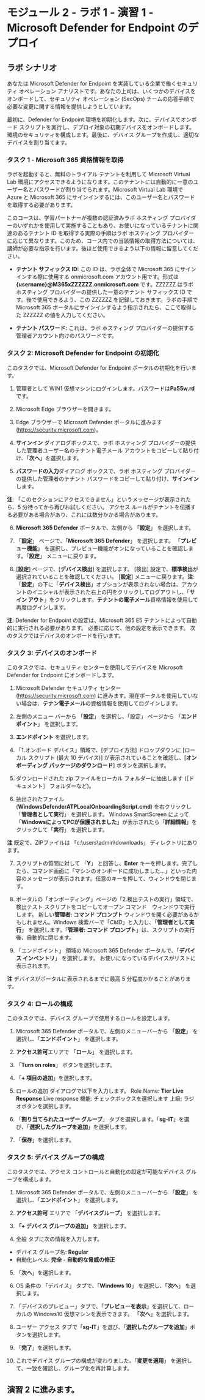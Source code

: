 # モジュール 2 - ラボ 1 - 演習 1 - Microsoft Defender for Endpoint のデプロイ

## ラボ シナリオ

あなたは Microsoft Defender for Endpoint を実装している企業で働くセキュリティ オペレーション アナリストです。あなたの上司は、いくつかのデバイスをオンボードして、セキュリティ オペレーション (SecOps) チームの応答手順で必要な変更に関する情報を提供しようとしています。

最初に、Defender for Endpoint 環境を初期化します。次に、デバイスでオンボード スクリプトを実行し、デプロイ対象の初期デバイスをオンボードします。環境のセキュリティを構成します。最後に、デバイス グループを作成し、適切なデバイスを割り当てます。

### タスク 1 - Microsoft 365 資格情報を取得

ラボを起動すると、無料のトライアル テナントを利用して Microsoft Virtual Lab 環境にアクセスできるようになります。このテナントには自動的に一意のユーザー名とパスワードが割り当てられます。Microsoft Virtual Lab 環境で Azure と Microsoft 365 にサインインするには、このユーザー名とパスワードを取得する必要があります。 

このコースは、学習パートナーが複数の認証済みラボ ホスティング プロバイダーのいずれかを使用して実施することもあり、お使いになっているテナントに関連のあるテナント ID を取得する実際の手順はラボ ホスティング プロバイダーに応じて異なります。このため、コース内での当該情報の取得方法については、講師が必要な指示を行います。後ほど使用できるよう以下の情報に留意してください。

- **テナント サフィックス ID:** この ID は、ラボ全体で Microsoft 365 にサインインする際に使用する onmicrosoft.com アカウント用です。形式は **{username}@M365xZZZZZZ.onmicrosoft.com** です。ZZZZZZ はラボ ホスティング プロバイダーの提供した一意のテナント サフィックス ID です。後で使用できるよう、この ZZZZZZ を記録しておきます。ラボの手順で Microsoft 365 ポータルにサインインするよう指示されたら、ここで取得した ZZZZZZ の値を入力してください。
    
- **テナント パスワード:** これは、ラボ ホスティング プロバイダーの提供する管理者アカウント向けのパスワードです。
	

### タスク 2: Microsoft Defender for Endpoint の初期化

このタスクでは、Microsoft Defender for Endpoint ポータルの初期化を行います。

1. 管理者として WIN1 仮想マシンにログインします。パスワードは**Pa55w.rd** です。  

2. Microsoft Edge ブラウザーを開きます。

3. Edge ブラウザーで Microsoft Defender ポータルに進みます (https://security.microsoft.com)。

4. **サインイン** ダイアログボックスで、ラボ ホスティング プロバイダーの提供した管理者ユーザー名のテナント電子メール アカウントをコピーして貼り付け、「**次へ**」を選択します。

5. **パスワードの入力**ダイアログ ボックスで、ラボ ホスティング プロバイダーの提供した管理者のテナント パスワードをコピーして貼り付け、**サインイン**します。

**注**: 「このセクションにアクセスできません」というメッセージが表示されたら、5 分待ってから再びお試しください。  アクセス ルールがテナントを伝播する必要がある場合があり、これには数分かかる場合があります。  

6. **Microsoft 365 Defender** ポータルで、左側から 「**設定**」 を選択します。

7. 「**設定**」 ページで、「**Microsoft 365 Defender**」 を選択します。  「**プレビュー機能**」 を選択し、プレビュー機能がオンになっていることを確認します。「**設定**」 メニューに戻ります。

8. [**設定**] ページで、[**デバイス検出**] を選択します。  [検出] 設定で、**標準検出**が選択されていることを確認してください。  [**設定**] メニューに戻ります。**注**: 「**設定**」の下に「**デバイス検出**」オプションが表示されない場合は、アカウントのイニシャルが表示された右上の円をクリックしてログアウトし、「**サイン アウト**」をクリックします。**テナントの電子メール**資格情報を使用して再度ログインします。

**注**: Defender for Endpoint の設定は、Microsoft 365 E5 テナントによって自動的に実行される必要があります。  必要に応じて、他の設定を表示できます。  次のタスクではデバイスのオンボードを行います。  

### タスク 3: デバイスのオンボード

このタスクでは、セキュリティ センターを使用してデバイスを Microsoft Defender for Endpoint にオンボードします。

1. Microsoft Defender セキュリティ センター (https://security.microsoft.com) に進みます。現在ポータルを使用していない場合は、**テナン電子メール**の資格情報を使用してログインします。

2. 左側のメニュー バーから 「**設定**」 を選択し、「設定」 ページから 「**エンドポイント**」 を選択します。

3. **エンドポイント** を選択します。

4. 「1.オンボード デバイス」領域で、[デプロイ方法] ドロップダウンに [ローカル スクリプト (最大 10 デバイス)] が表示されていることを確認し、[**オンボーディング パッケージのダウンロード**] ボタンを選択します。

5. ダウンロードされた zip ファイルをローカル フォルダーに抽出します (［ドキュメント］ フォルダーなど)。

6. 抽出されたファイル (**WindowsDefenderATPLocalOnboardingScript.cmd**) を右クリックし「**管理者として実行**」 を選択します。  Windows SmartScreen によって「**WindowsによってPCが保護されました**」が表示されたら「**詳細情報**」をクリックして「**実行**」 を選択します。

**注** 既定で、ZIPファイルは 「c:\users\admin\downloads」 ディレクトリにあります。
    
7. スクリプトの質問に対して 「**Y**」 と回答し、**Enter** キーを押します。完了したら、コマンド画面に「マシンのオンボードに成功しました...」といった内容のメッセージが表示されます。任意のキーを押して、ウィンドウを閉じます。

8. ポータルの「オンボーディング」ページの「2.検出テストの実行」領域で、検出テスト スクリプトをコピーしてオープン コマンド　ウィンドウで実行します。  新しい**管理者: コマンド プロンプト** ウィンドウを開く必要があるかもしれません。Windows 検索バーで「*CMD*」と入力し、「**管理者として実行**」 を選択します。「**管理者: コマンド プロンプト**」は、スクリプトの実行後、自動的に閉じます。

9. 「エンドポイント」 領域の Microsoft 365 Defender ポータルで、「**デバイス インベントリ**」 を選択します。  お使いになっているデバイスがリストに表示されます。

**注** デバイスがポータルに表示されるまでに最高 5 分程度かかることがあります。


### タスク 4: ロールの構成

このタスクでは、デバイス グループで使用するロールを設定します。

1. Microsoft 365 Defender ポータルで、左側のメニューバーから 「**設定**」 を選択し、「**エンドポイント**」 を選択します。 

2. **アクセス許可**エリアで 「**ロール**」 を選択します。

3. 「**Turn on roles**」 ボタンを選択します。

4. 「**+ 項目の追加**」を選択します。

5. ロールの追加 ダイアログで以下を入力します。
    Role Name: **Tier Live Response**
    Live response 機能: チェックボックスを選択します
    上級: ラジオボタンを選択します。

6. 「**割り当てられたユーザー グループ**」 タブを選択します。「**sg-IT**」を選び、「**選択したグループを追加**」を選択します。

7. 「**保存**」を選択します。


### タスク 5: デバイス グループの構成

このタスクでは、アクセス コントロールと自動化の設定が可能なデバイス グループを構成します。

1. Microsoft 365 Defender ポータルで、左側のメニューバーから 「**設定**」 を選択し、「**エンドポイント**」 を選択します。 

2. **アクセス許可** エリアで 「**デバイスグループ**」 を選択します。

3. **「+ デバイス グループの追加」** を選択します。

4. 全般 タブに次の情報を入力します。

- デバイス グループ名: **Regular**
- 自動化レベル: **完全 - 自動的な脅威の修正**

5. 「**次へ**」を選択します。

6. OS 条件の 「デバイス」 タブで、「**Windows 10**」 を選択し、「**次へ**」 を選択します。

7. 「デバイスのプレビュー」タブで、「**プレビューを表示**」を選択して、ローカルの Windows10 仮想マシンを表示できます。  「**次へ**」を選択します。

8. ユーザー アクセス タブで「**sg-IT**」を選び、「**選択したグループを追加**」ボタンを選択します。

9. 「**完了**」を選択します。

10. これでデバイス グループの構成が変わりました。「**変更を適用**」 を選択して、一致を確認し、グループ化を再計算します。


## 演習 2 に進みます。

